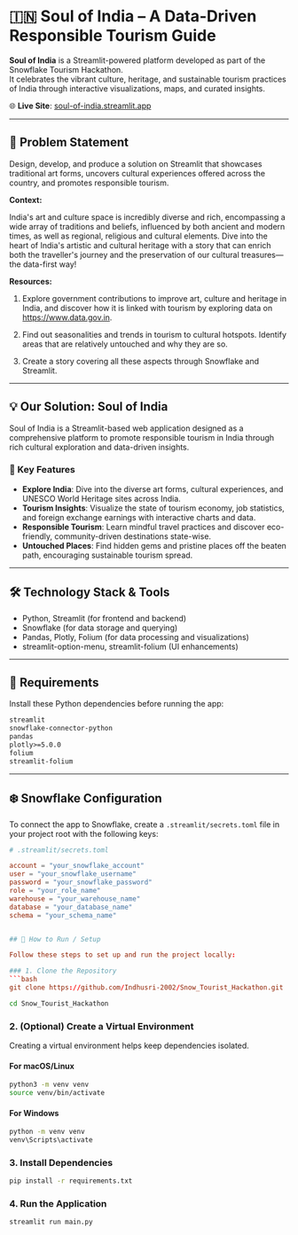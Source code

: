 # 🇮🇳 Soul of India – A Data-Driven Responsible Tourism Guide

**Soul of India** is a Streamlit-powered platform developed as part of the Snowflake Tourism Hackathon.  
It celebrates the vibrant culture, heritage, and sustainable tourism practices of India through interactive visualizations, maps, and curated insights.

🌐 **Live Site**: [soul-of-india.streamlit.app](https://soul-of-india.streamlit.app/)

---

## 🧩 Problem Statement

Design, develop, and produce a solution on Streamlit that showcases traditional art forms, uncovers cultural experiences offered across the country, and promotes responsible tourism.

**Context:**

India's art and culture space is incredibly diverse and rich, encompassing a wide array of traditions and beliefs, influenced by both ancient and modern times, as well as regional, religious and cultural elements. Dive into the heart of India's artistic and cultural heritage with a story that can enrich both the traveller's journey and the preservation of our cultural treasures—the data-first way!

**Resources:**

1. Explore government contributions to improve art, culture and heritage in India, and discover how it is linked with tourism by exploring data on https://www.data.gov.in.

2. Find out seasonalities and trends in tourism to cultural hotspots. Identify areas that are relatively untouched and why they are so.

3. Create a story covering all these aspects through Snowflake and Streamlit.
---


## 💡 Our Solution: Soul of India

Soul of India is a Streamlit-based web application designed as a comprehensive platform to promote responsible tourism in India through rich cultural exploration and data-driven insights.

### 🧭 Key Features

- **Explore India**: Dive into the diverse art forms, cultural experiences, and UNESCO World Heritage sites across India.  
- **Tourism Insights**: Visualize the state of tourism economy, job statistics, and foreign exchange earnings with interactive charts and data.  
- **Responsible Tourism**: Learn mindful travel practices and discover eco-friendly, community-driven destinations state-wise.  
- **Untouched Places**: Find hidden gems and pristine places off the beaten path, encouraging sustainable tourism spread.  

---

## 🛠️ Technology Stack & Tools

- Python, Streamlit (for frontend and backend)  
- Snowflake (for data storage and querying)  
- Pandas, Plotly, Folium (for data processing and visualizations)  
- streamlit-option-menu, streamlit-folium (UI enhancements)  

---

## 🧾 Requirements

Install these Python dependencies before running the app:

```txt
streamlit
snowflake-connector-python
pandas
plotly>=5.0.0
folium
streamlit-folium
```

---

## ❄️ Snowflake Configuration

To connect the app to Snowflake, create a `.streamlit/secrets.toml` file in your project root with the following keys:

```toml
# .streamlit/secrets.toml

account = "your_snowflake_account"
user = "your_snowflake_username"
password = "your_snowflake_password"
role = "your_role_name"
warehouse = "your_warehouse_name"
database = "your_database_name"
schema = "your_schema_name"


## 🚀 How to Run / Setup

Follow these steps to set up and run the project locally:

### 1. Clone the Repository
```bash
git clone https://github.com/Indhusri-2002/Snow_Tourist_Hackathon.git
```
```bash
cd Snow_Tourist_Hackathon
```

### 2. (Optional) Create a Virtual Environment
Creating a virtual environment helps keep dependencies isolated.

#### For macOS/Linux
```bash
python3 -m venv venv
source venv/bin/activate
```

#### For Windows
```bash
python -m venv venv
venv\Scripts\activate
```

### 3. Install Dependencies
```bash
pip install -r requirements.txt
```

### 4. Run the Application
```bash
streamlit run main.py
```